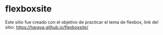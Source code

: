 # flexboxsite
Este  sitio fue creado con el objetivo de practicar el tema de flexbox, 
link del sitio: https://haraya.github.io/flexboxsite/
